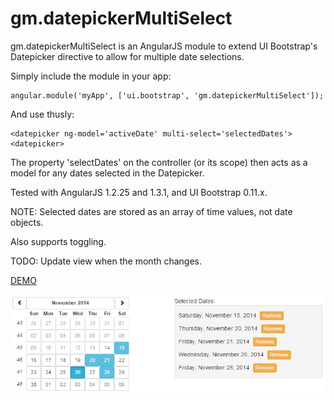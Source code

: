 gm.datepickerMultiSelect
========================

gm.datepickerMultiSelect is an AngularJS module to extend UI Bootstrap's Datepicker directive to allow for multiple date selections.

Simply include the module in your app:

    angular.module('myApp', ['ui.bootstrap', 'gm.datepickerMultiSelect']);

And use thusly:

    <datepicker ng-model='activeDate' multi-select='selectedDates'><datepicker>
  
The property 'selectDates' on the controller (or its scope) then acts as a model for any dates selected in the Datepicker.

Tested with AngularJS 1.2.25 and 1.3.1, and UI Bootstrap 0.11.x.

NOTE: Selected dates are stored as an array of time values, not date objects.

Also supports toggling.

TODO: Update view when the month changes.

<a href='http://plnkr.co/edit/X7josME8hpIgJDt3IibG?p=preview' target='_blank'>DEMO</a>

![Alt text](screenshot.png "Screenshot")
